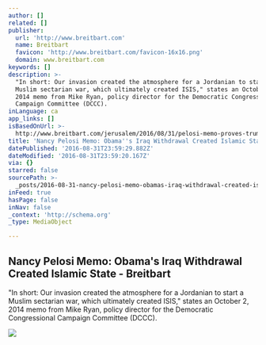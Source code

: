 ```yaml
---
author: []
related: []
publisher:
  url: 'http://www.breitbart.com'
  name: Breitbart
  favicon: 'http://www.breitbart.com/favicon-16x16.png'
  domain: www.breitbart.com
keywords: []
description: >-
  "In short: Our invasion created the atmosphere for a Jordanian to start a
  Muslim sectarian war, which ultimately created ISIS," states an October 2,
  2014 memo from Mike Ryan, policy director for the Democratic Congressional
  Campaign Committee (DCCC).
inLanguage: ca
app_links: []
isBasedOnUrl: >-
  http://www.breitbart.com/jerusalem/2016/08/31/pelosi-memo-proves-trump-right-obamas-iraq-withdrawal-created-islamic-state/
title: 'Nancy Pelosi Memo: Obama''s Iraq Withdrawal Created Islamic State - Breitbart'
datePublished: '2016-08-31T23:59:29.882Z'
dateModified: '2016-08-31T23:59:20.167Z'
via: {}
starred: false
sourcePath: >-
  _posts/2016-08-31-nancy-pelosi-memo-obamas-iraq-withdrawal-created-islamic-s.md
inFeed: true
hasPage: false
inNav: false
_context: 'http://schema.org'
_type: MediaObject

---
```

<article style=""><h1>Nancy Pelosi Memo: Obama's Iraq Withdrawal Created Islamic State - Breitbart</h1><p>"In short: Our invasion created the atmosphere for a Jordanian to start a Muslim sectarian war, which ultimately created ISIS," states an October 2, 2014 memo from Mike Ryan, policy director for the Democratic Congressional Campaign Committee (DCCC).</p><img src="http://media.breitbart.com/media/2016/08/ISISMemoObama.jpg" /></article>